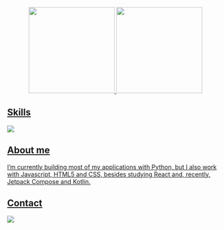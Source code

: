 <div align="center">
  <a href="https://github.com/davifelipef">
  <img height="200em" src="https://github-readme-stats.vercel.app/api?username=davifelipef&show_icons=true&theme=transparent"/>
  <img height="200em" src="https://github-readme-stats.vercel.app/api/top-langs/?username=davifelipef&layout=compact&langs_count=8&theme=transparent"/>
</div>
  
## Skills
<img src="https://img.shields.io/badge/Python-3776AB?style=for-the-badge&logo=python&logoColor=white" />
  
## About me
I’m currently building most of my applications with Python, but I also work with Javascript, HTML5 and CSS, besides studying React and, recently, Jetpack Compose and Kotlin.
  
## Contact 
<img src="https://img.shields.io/badge/LinkedIn-0077B5?style=for-the-badge&logo=linkedin&logoColor=white" />
  


<!---
davifelipef/davifelipef is a ✨ special ✨ repository because its `README.md` (this file) appears on your GitHub profile.
You can click the Preview link to take a look at your changes.
--->
